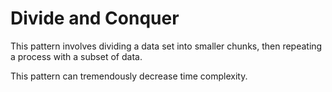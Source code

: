 # Divide and Conquer
This pattern involves dividing a data set into smaller chunks, 
then repeating a process with a subset of data.<br>

This pattern can tremendously decrease time complexity.